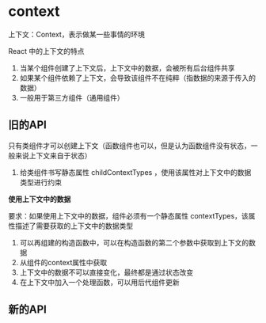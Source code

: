 <!--
 * @Author: your name
 * @Date: 2020-01-02 17:42:41
 * @LastEditTime : 2020-01-03 14:04:41
 * @LastEditors  : Please set LastEditors
 * @Description: In User Settings Edit
 * @FilePath: \learn\react\react_md\上下文-context.md
 -->
# context

上下文：Context，表示做某一些事情的环境

React 中的上下文的特点
1. 当某个组件创建了上下文后，上下文中的数据，会被所有后台组件共享
2. 如果某个组件依赖了上下文，会导致该组件不在纯粹（指数据的来源于传入的数据）
3. 一般用于第三方组件（通用组件）

## 旧的API

只有类组件才可以创建上下文（函数组件也可以，但是认为函数组件没有状态，一般来说上下文来自于状态）
1. 给类组件书写静态属性 childContextTypes ，使用该属性对上下文中的数据类型进行约束

**使用上下文中的数据**

要求：如果使用上下文中的数据，组件必须有一个静态属性 contextTypes，该属性描述了需要获取的上下文中的数据类型

1. 可以再组建的构造函数中，可以在构造函数的第二个参数中获取到上下文的数据
2. 从组件的context属性中获取
3. 上下文中的数据不可以直接变化，最终都是通过状态改变
4. 在上下文中加入一个处理函数，可以用后代组件更新


## 新的API
